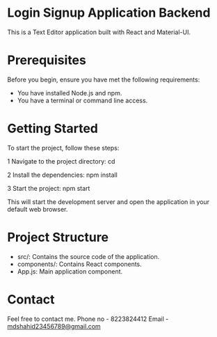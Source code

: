 # Login Signup Application Backend
This is a Text Editor application built with React and Material-UI.

# Prerequisites
Before you begin, ensure you have met the following requirements:

* You have installed Node.js and npm.
* You have a terminal or command line access.


# Getting Started
To start the project, follow these steps:

1 Navigate to the project directory:
cd <project-directory>

2 Install the dependencies:
npm install

3 Start the project:
npm start


This will start the development server and open the application in your default web browser.

# Project Structure
* src/: Contains the source code of the application.
* components/: Contains React components.
* App.js: Main application component.

# Contact
Feel free to contact me.
Phone no - 8223824412
Email - mdshahid23456789@gmail.com